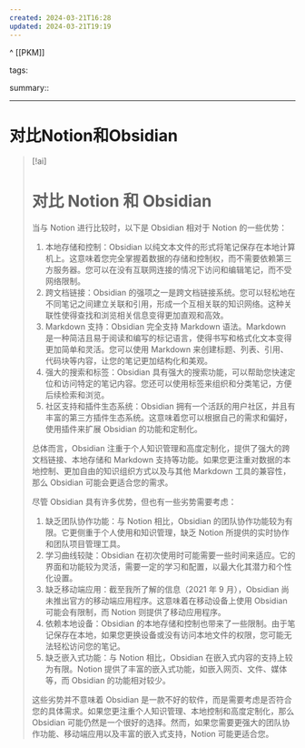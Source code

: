 ```yaml
---
created: 2024-03-21T16:28
updated: 2024-03-21T19:19
---
```

^ [[PKM]] 

tags: 

summary:: 

---

# 对比Notion和Obsidian

> [!ai]
> # 对比 Notion 和 Obsidian
> 
> 当与 Notion 进行比较时，以下是 Obsidian 相对于 Notion 的一些优势：
> 
> 1. 本地存储和控制：Obsidian 以纯文本文件的形式将笔记保存在本地计算机上。这意味着您完全掌握着数据的存储和控制权，而不需要依赖第三方服务器。您可以在没有互联网连接的情况下访问和编辑笔记，而不受网络限制。
> 2. 跨文档链接：Obsidian 的强项之一是跨文档链接系统。您可以轻松地在不同笔记之间建立关联和引用，形成一个互相关联的知识网络。这种关联性使得查找和浏览相关信息变得更加直观和高效。
> 3. Markdown 支持：Obsidian 完全支持 Markdown 语法。Markdown 是一种简洁且易于阅读和编写的标记语言，使得书写和格式化文本变得更加简单和灵活。您可以使用 Markdown 来创建标题、列表、引用、代码块等内容，让您的笔记更加结构化和美观。
> 4. 强大的搜索和标签：Obsidian 具有强大的搜索功能，可以帮助您快速定位和访问特定的笔记内容。您还可以使用标签来组织和分类笔记，方便后续检索和浏览。
> 5. 社区支持和插件生态系统：Obsidian 拥有一个活跃的用户社区，并且有丰富的第三方插件生态系统。这意味着您可以根据自己的需求和偏好，使用插件来扩展 Obsidian 的功能和定制化。
> 
> 总体而言，Obsidian 注重于个人知识管理和高度定制化，提供了强大的跨文档链接、本地存储和 Markdown 支持等功能。如果您更注重对数据的本地控制、更加自由的知识组织方式以及与其他 Markdown 工具的兼容性，那么 Obsidian 可能会更适合您的需求。
> 
> 尽管 Obsidian 具有许多优势，但也有一些劣势需要考虑：
> 
> 1. 缺乏团队协作功能：与 Notion 相比，Obsidian 的团队协作功能较为有限。它更侧重于个人使用和知识管理，缺乏 Notion 所提供的实时协作和团队项目管理工具。
> 2. 学习曲线较陡：Obsidian 在初次使用时可能需要一些时间来适应。它的界面和功能较为灵活，需要一定的学习和配置，以最大化其潜力和个性化设置。
> 3. 缺乏移动端应用：截至我所了解的信息（2021 年 9 月），Obsidian 尚未推出官方的移动端应用程序。这意味着在移动设备上使用 Obsidian 可能会有限制，而 Notion 则提供了移动应用程序。
> 4. 依赖本地设备：Obsidian 的本地存储和控制也带来了一些限制。由于笔记保存在本地，如果您更换设备或没有访问本地文件的权限，您可能无法轻松访问您的笔记。
> 5. 缺乏嵌入式功能：与 Notion 相比，Obsidian 在嵌入式内容的支持上较为有限。Notion 提供了丰富的嵌入式功能，如嵌入网页、文件、媒体等，而 Obsidian 的功能相对较少。
> 
> 这些劣势并不意味着 Obsidian 是一款不好的软件，而是需要考虑是否符合您的具体需求。如果您更注重个人知识管理、本地控制和高度定制化，那么 Obsidian 可能仍然是一个很好的选择。然而，如果您需要更强大的团队协作功能、移动端应用以及丰富的嵌入式支持，Notion 可能更适合您。



